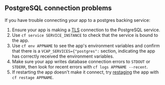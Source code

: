 ## PostgreSQL connection problems

If you have trouble connecting your app to a postgres backing service:


1. Ensure your app is making a [TLS](https://en.wikipedia.org/wiki/Transport_Layer_Security) connection to the PostgreSQL service.
2. Use ``cf service SERVICE_INSTANCE`` to check that the service is bound to the app.
2. Use ``cf env APPNAME`` to see the app's environment variables and confirm that there is a ``VCAP_SERVICES={"postgres":`` section, indicating the app has correctly received the environment variables.
3. Make sure your app writes database connection errors to `STDOUT` or `STDERR`, then look for recent errors with ``cf logs APPNAME --recent``.
4. If restarting the app doesn't make it connect, try [restaging](https://docs.cloudfoundry.org/devguide/deploy-apps/start-restart-restage.html#restage) the app with ``cf restage APPNAME``.
